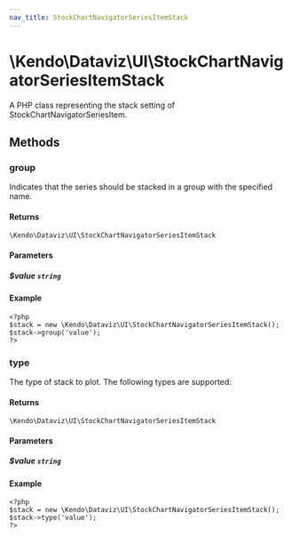 ```yaml
---
nav_title: StockChartNavigatorSeriesItemStack
---
```


# \Kendo\Dataviz\UI\StockChartNavigatorSeriesItemStack

A PHP class representing the stack setting of StockChartNavigatorSeriesItem.


## Methods

### group
Indicates that the series should be stacked in a group with the specified name.

#### Returns
`\Kendo\Dataviz\UI\StockChartNavigatorSeriesItemStack`

#### Parameters

##### $value `string`



#### Example 
    <?php
    $stack = new \Kendo\Dataviz\UI\StockChartNavigatorSeriesItemStack();
    $stack->group('value');
    ?>

### type
The type of stack to plot. The following types are supported:

#### Returns
`\Kendo\Dataviz\UI\StockChartNavigatorSeriesItemStack`

#### Parameters

##### $value `string`



#### Example 
    <?php
    $stack = new \Kendo\Dataviz\UI\StockChartNavigatorSeriesItemStack();
    $stack->type('value');
    ?>

